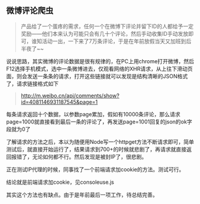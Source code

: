 微博评论爬虫
-----------------

> 产品给了一个蛋疼的需求，任何一个在微博下评论并留下ID的人都给予一定奖励——他们本来认为可能只会有几十个评论，然后手动收集ID手动发放即可，谁知活动一出，一下来了7万条评论，于是在年前放假当天又加班到后半夜了~~

说说思路，其实微博的评论数据是很有规律的，在PC上用chrome打开微博，然后F12选择手机模式，选中一条微博进去，仅观看网络的XHR请求，从上往下滑动页面，则会发送一条条的请求，打开这些链接就可以发现是结构清晰的JSON格式了，请求链接格式如下

> http://m.weibo.cn/api/comments/show?id=4081146931187545&page=1

每条请求返回十个数据，以参数page累加，假如有10000条评论，那么请求page=1000就直接看到最后一条的评论了，再发送page=1001回复的json的ok字段就为0了

了解请求的方法之后，本以为随便用Node写一个httpget方法不断请求即可，简单测试后，就直接开始运行了，结果请求到700+的时候就悲剧了，再请求就直接返回报错了，无论如何都不行。然后发现是被封IP了，很悲剧。

正在测试IP代理的时候，同事找了一个前端请求加cookie的方法。测试可行。

结论就是前端请求加cookie，见consoleuse.js

其实这个方法也有缺点。由于是年前最后一项工作，待总结完善。
